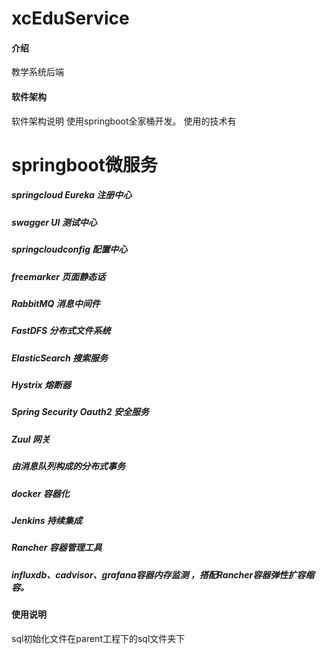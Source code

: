# xcEduService

#### 介绍
教学系统后端

#### 软件架构
软件架构说明
使用springboot全家桶开发。
使用的技术有
# springboot微服务
##### springcloud Eureka 注册中心
##### swagger UI 测试中心
##### springcloudconfig 配置中心
##### freemarker 页面静态话
##### RabbitMQ 消息中间件
##### FastDFS 分布式文件系统
##### ElasticSearch 搜索服务
##### Hystrix 熔断器
##### Spring Security Oauth2 安全服务
##### Zuul 网关
##### 由消息队列构成的分布式事务
##### docker 容器化
##### Jenkins 持续集成
##### Rancher 容器管理工具
##### influxdb、cadvisor、grafana容器内存监测 ，搭配Rancher容器弹性扩容缩容。




#### 使用说明

sql初始化文件在parent工程下的sql文件夹下

